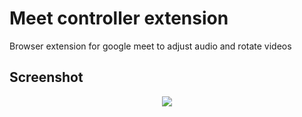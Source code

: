 # Meet controller extension
Browser extension for google meet to adjust audio and rotate videos
## Screenshot
<div style="text-align:center"><img src="https://user-images.githubusercontent.com/57527558/124452787-57a8fe00-dda4-11eb-9a73-210463a4c7fb.png"></center></div>
